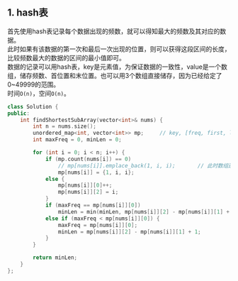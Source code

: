 ## 1. hash表
首先使用hash表记录每个数据出现的频数，就可以得知最大的频数及其对应的数据。  
此时如果有该数据的第一次和最后一次出现的位置，则可以获得这段区间的长度，比较频数最大的数据的区间的最小值即可。  
数据的记录可以用hash表，key是元素值，为保证数据的一致性，value是一个数组，储存频数、首位置和末位置。也可以用3个数组直接储存，因为已经给定了0~49999的范围。  
时间`O(n)`，空间`O(n)`。  
```cpp
class Solution {
public:
    int findShortestSubArray(vector<int>& nums) {
        int n = nums.size();
        unordered_map<int, vector<int>> mp;     // key, [freq, first, last]
        int maxFreq = 0, minLen = 0;

        for (int i = 0; i < n; i++) {
            if (mp.count(nums[i]) == 0)
                // mp[nums[i]].emplace_back(1, i, i);       // 此时数组还不存在
                mp[nums[i]] = {1, i, i};
            else {
                mp[nums[i]][0]++;
                mp[nums[i]][2] = i;
            }
            if (maxFreq == mp[nums[i]][0])
                minLen = min(minLen, mp[nums[i]][2] - mp[nums[i]][1] + 1);
            else if (maxFreq < mp[nums[i]][0]) {
                maxFreq = mp[nums[i]][0];
                minLen = mp[nums[i]][2] - mp[nums[i]][1] + 1;
            }
        }

        return minLen;
    }
};
```